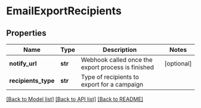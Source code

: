 # EmailExportRecipients

## Properties
Name | Type | Description | Notes
------------ | ------------- | ------------- | -------------
**notify_url** | **str** | Webhook called once the export process is finished | [optional] 
**recipients_type** | **str** | Type of recipients to export for a campaign | 

[[Back to Model list]](../README.md#documentation-for-models) [[Back to API list]](../README.md#documentation-for-api-endpoints) [[Back to README]](../README.md)


